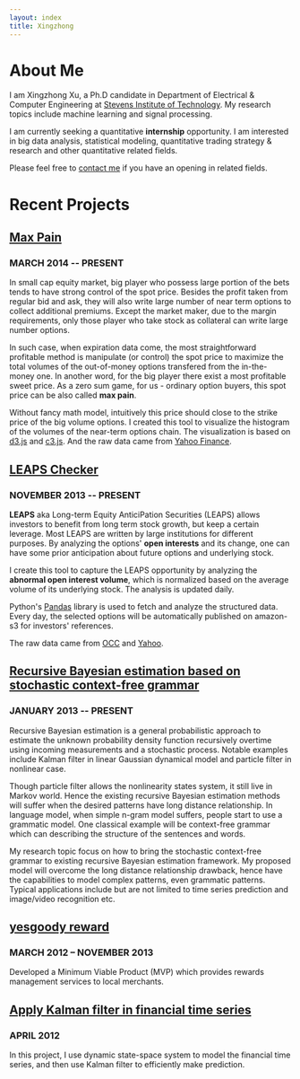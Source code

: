 ```yaml
---
layout: index
title: Xingzhong
---
```


# About Me
I am Xingzhong Xu, a Ph.D candidate in Department of Electrical & Computer Engineering at [Stevens Institute of Technology](http://www.stevens.edu). 
My research topics include machine learning and signal processing.

I am currently seeking a quantitative **internship** opportunity. 
I am interested in big data analysis, statistical modeling, quantitative trading strategy & research and other quantitative related fields.

Please feel free to [contact me](mailto:xu.xeno@gmail.com) if you have an opening in related fields. 

# Recent Projects

## [Max Pain](/cp.html)
### MARCH 2014 -- PRESENT
In small cap equity market, big player who possess large portion of the bets tends to have strong control of the spot price. 
Besides the profit taken from regular bid and ask, they will also write large number of near term options to collect additional premiums. 
Except the market maker, due to the margin requirements, only those player who take stock as collateral can write large number options. 

In such case, when expiration data come, the most straightforward profitable method is  manipulate (or control) the spot price to maximize the total volumes of the out-of-money options transfered from the in-the-money one.
In another word, for the big player there exist a most profitable sweet price. 
As a zero sum game, for us - ordinary option buyers, this spot price can be also called **max pain**.

Without fancy math model, intuitively this price should close to the strike price of the big volume options. I created this tool to visualize the histogram of the volumes of the 
near-term options chain. 
The visualization is based on [d3.js](http://d3js.org/) and [c3.js](http://c3js.org/). 
And the raw data came from [Yahoo Finance](http://finance.yahoo.com/).

## [LEAPS Checker](http://options.sirxu.com)
### NOVEMBER 2013 -- PRESENT
**LEAPS** aka Long-term Equity AnticiPation Securities (LEAPS) allows investors to benefit from long term stock growth, but keep a certain leverage.
Most LEAPS are written by large institutions for different purposes. 
By analyzing the options' **open interests** and its change, one can have some prior anticipation about future options and underlying stock.

I create this tool to capture the LEAPS opportunity by analyzing the **abnormal open interest volume**, which is normalized based on the average volume of its underlying stock. The analysis is updated daily. 
                            
Python's [Pandas](http://pandas.pydata.org/) library is used to fetch and analyze the structured data. Every day, the selected options will be automatically published on amazon-s3 for investors' references.

The raw data came from [OCC](http://www.optionsclearing.com/) and [Yahoo](http://finance.yahoo.com/).

## [Recursive Bayesian estimation based on stochastic context-free grammar](https://github.com/xingzhong/scikit-learn)
### JANUARY 2013 -- PRESENT

Recursive Bayesian estimation is a general probabilistic approach to estimate the unknown probability density function recursively overtime using incoming measurements and a stochastic process. Notable examples include Kalman filter in linear Gaussian dynamical model and particle filter in nonlinear case.

Though particle filter allows the nonlinearity states system, it still live in Markov world. Hence the existing recursive Bayesian estimation methods will suffer when the desired patterns have long distance relationship. In language model, when simple n-gram model suffers, people start to use a grammatic model. One classical example will be context-free grammar which can describing the structure of the sentences and words.

My research topic focus on how to bring the stochastic context-free grammar to existing recursive Bayesian estimation framework. My proposed model will overcome the long distance relationship drawback, hence have the capabilities to model complex patterns, even grammatic patterns. Typical applications include but are not limited to time series prediction and image/video recognition etc.

## [yesgoody reward](http://demo.yesgoody.com)
### MARCH 2012 – NOVEMBER 2013
Developed a Minimum Viable Product (MVP) which provides rewards management services to local merchants.

## [Apply Kalman filter in financial time series](/assets/ee616final.pdf)
### APRIL 2012
In this project, I use dynamic state-space system to model the financial time series, and then use Kalman filter to efficiently make prediction.


